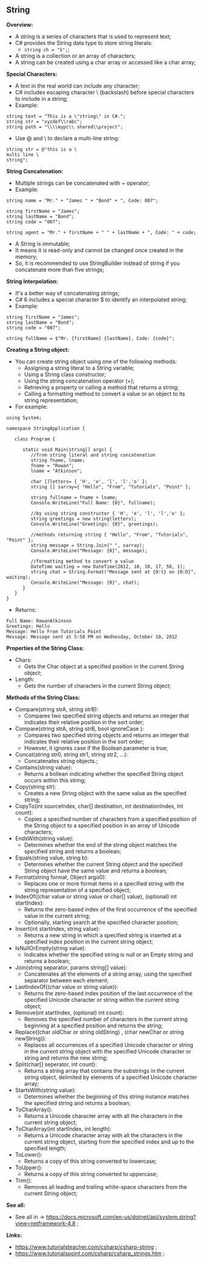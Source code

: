 ## String

**Overview:**

- A string is a series of characters that is used to represent text;
- C# provides the String data type to store string literals:
    - `string ch = "S";`;
- A string is a collection or an array of characters;
- A string can be created using a char array or accessed like a char array;

**Special Characters:**

- A text in the real world can include any character;
- C# includes escaping character \ (backslash) before special characters to include in a string;
- Example:
```
string text = "This is a \"string\" in C#.";
string str = "xyzdef\\rabc";
string path = "\\\\mypc\\ shared\\project";
``` 
- Use @ and \ to declare a multi-line string:
```
string str = @"this is a \
multi line \
string";
```

**String Concatenation:**

- Multiple strings can be concatenated with + operator;
- Example:
```
string name = "Mr." + "James " + "Bond" + ", Code: 007";
 
string firstName = "James";
string lastName = "Bond";
string code = "007";
 
string agent = "Mr." + firstName + " " + lastName + ", Code: " + code;
```
- A String is immutable;
- It means it is read-only and cannot be changed once created in the memory;
- So, it is recommended to use StringBuilder instead of string if you concatenate more than five strings;

**String Interpolation:**

- It's a better way of concatenating strings;
- C# 6 includes a special character $ to identify an interpolated string;
- Example:
```
string firstName = "James";
string lastName = "Bond";
string code = "007";
 
string fullName = $"Mr. {firstName} {lastName}, Code: {code}";
```

**Creating a String object:**

- You can create string object using one of the following methods:
  - Assigning a string literal to a String variable;
  - Using a String class constructor;
  - Using the string concatenation operator (+);
  - Retrieving a property or calling a method that returns a string;
  - Calling a formatting method to convert a value or an object to its string representation;
- For example:

```
using System;

namespace StringApplication {

   class Program {

      static void Main(string[] args) {
         //from string literal and string concatenation
         string fname, lname;
         fname = "Rowan";
         lname = "Atkinson";

         char []letters= { 'H', 'e', 'l', 'l','o' };
         string [] sarray={ "Hello", "From", "Tutorials", "Point" };

         string fullname = fname + lname;
         Console.WriteLine("Full Name: {0}", fullname);

         //by using string constructor { 'H', 'e', 'l', 'l','o' };
         string greetings = new string(letters);
         Console.WriteLine("Greetings: {0}", greetings);

         //methods returning string { "Hello", "From", "Tutorials", "Point" };
         string message = String.Join(" ", sarray);
         Console.WriteLine("Message: {0}", message);

         //formatting method to convert a value
         DateTime waiting = new DateTime(2012, 10, 10, 17, 58, 1);
         string chat = String.Format("Message sent at {0:t} on {0:D}", waiting);
         Console.WriteLine("Message: {0}", chat);
      }
   }
}
```

- Returns:

```
Full Name: RowanAtkinson
Greetings: Hello
Message: Hello From Tutorials Point
Message: Message sent at 5:58 PM on Wednesday, October 10, 2012
```

**Properties of the String Class:**

- Chars:
  - Gets the Char object at a specified position in the current String object;
- Length:
  - Gets the number of characters in the current String object;

**Methods of the String Class:**

- Compare(string strA, string strB):
  - Compares two specified string objects and returns an integer that indicates their relative position in the sort order;
- Compare(string strA, string strB, bool ignoreCase ):
  - Compares two specified string objects and returns an integer that indicates their relative position in the sort order;
  - However, it ignores case if the Boolean parameter is true;
- Concat(string str0, string str1, string str2, ...):
  - Concatenates string objects.;
- Contains(string value):
  - Returns a bollean indicating whether the specified String object occurs within this string;
- Copy(string str):
  - Creates a new String object with the same value as the specified string;
- CopyTo(int sourceIndex, char[] destination, int destinationIndex, int count):
  - Copies a specified number of characters from a specified position of the String object to a specified position in an array of Unicode characters;
- EndsWith(string value):
  - Determines whether the end of the string object matches the specified string and returns a boolean;
- Equals(string value, string b):
  - Determines whether the current String object and the specified String object have the same value and returns a boolean;
- Format(string format, Object argo0):
  - Replaces one or more format items in a specified string with the string representation of a specified object;
- IndexOf((char value or string value or char[] value), (optional) int startIndex):
  - Returns the zero-based index of the first occurrence of the specified value in the current string;
  - Optionally, starting search at the specified character position;
- Insert(int startIndex, string value):
  - Returns a new string in which a specified string is inserted at a specified index position in the current string object;
- IsNullOrEmpty(string value):
  - Indicates whether the specified string is null or an Empty string and returns a boolean;
- Join(string separator, params string[] value):
  - Concatenates all the elements of a string array, using the specified separator between each element;
- LastIndexOf((char value or string value)):
  - Returns the zero-based index position of the last occurrence of the specified Unicode character or string within the current string object;
- Remove(int startIndex, (optional) int count):
  - Removes the specified number of characters in the current string beginning at a specified position and returns the string;
- Replace((char oldChar or string oldString) , (char newChar or string newString)):
  - Replaces all occurrences of a specified Unicode character or string in the current string object with the specified Unicode character or string and returns the new string;
- Split(char[] seperator, int count):
  - Returns a string array that contains the substrings in the current string object, delimited by elements of a specified Unicode character array;
- StartsWith(string value):
  - Determines whether the beginning of this string instance matches the specified string and returns a boolean;
- ToCharArray():
  - Returns a Unicode character array with all the characters in the current string object;
- ToCharArray(int startIndex, int length):
  - Returns a Unicode character array with all the characters in the current string object, starting from the specified index and up to the specified length;
- ToLower():
  - Returns a copy of this string converted to lowercase;
- ToUpper():
  - Returns a copy of this string converted to uppercase;
- Trim():
  - Removes all leading and trailing white-space characters from the current String object;

**See all:**

- See all in -> https://docs.microsoft.com/en-us/dotnet/api/system.string?view=netframework-4.8 ;

**Links:**

- https://www.tutorialsteacher.com/csharp/csharp-string ;
- https://www.tutorialspoint.com/csharp/csharp_strings.htm ;
